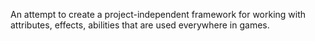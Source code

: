 An attempt to create a project-independent framework for working with attributes, effects, abilities that are used everywhere in games.